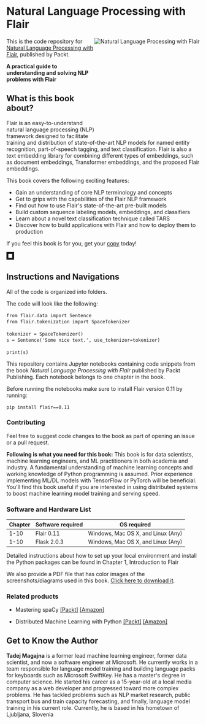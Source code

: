 # Natural Language Processing with Flair

<a href="https://www.packtpub.com/product/natural-language-processing-with-flair/9781801072311?utm_source=github&utm_medium=repository&utm_campaign=9781801072311"><img src="https://static.packt-cdn.com/products/9781801072311/cover/smaller" alt="Natural Language Processing with Flair" height="256px" align="right"></a>

This is the code repository for [Natural Language Processing with Flair](https://www.packtpub.com/product/natural-language-processing-with-flair/9781801072311?utm_source=github&utm_medium=repository&utm_campaign=9781801072311), published by Packt.

**A practical guide to understanding and solving NLP problems with Flair**

## What is this book about?
Flair is an easy-to-understand natural language processing (NLP) framework designed to facilitate training and distribution of state-of-the-art NLP models for named entity recognition, part-of-speech tagging, and text classification. 
Flair is also a text embedding library for combining different types of embeddings, such as document embeddings, Transformer embeddings, and the proposed Flair embeddings.

This book covers the following exciting features: 
* Gain an understanding of core NLP terminology and concepts
* Get to grips with the capabilities of the Flair NLP framework
* Find out how to use Flair's state-of-the-art pre-built models
* Build custom sequence labeling models, embeddings, and classifiers
* Learn about a novel text classification technique called TARS
* Discover how to build applications with Flair and how to deploy them to production

If you feel this book is for you, get your [copy](https://www.amazon.com/Natural-Language-Processing-Flair-understanding/dp/1801072310) today!

<a href="https://www.packtpub.com/?utm_source=github&utm_medium=banner&utm_campaign=GitHubBanner"><img src="https://raw.githubusercontent.com/PacktPublishing/GitHub/master/GitHub.png" 
alt="https://www.packtpub.com/" border="5" /></a>


## Instructions and Navigations
All of the code is organized into folders.

The code will look like the following:
```
from flair.data import Sentence
from flair.tokenization import SpaceTokenizer

tokenizer = SpaceTokenizer()
s = Sentence('Some nice text.', use_tokenizer=tokenizer)

print(s)
```

This repository contains Jupyter notebooks containing code snippets from the book _Natural Language Processing with Flair_ published by Packt Publishing. Each notebook belongs to one chapter in the book.

Before running the notebooks make sure to install Flair version 0.11 by running:
```
pip install flair==0.11
```

### Contributing

Feel free to suggest code changes to the book as part of opening an issue or a pull request.

**Following is what you need for this book:**
This book is for data scientists, machine learning engineers, and ML practitioners in both academia and industry. A fundamental understanding of machine learning concepts and working knowledge of Python programming is assumed. Prior experience implementing ML/DL models with TensorFlow or PyTorch will be beneficial. 
You'll find this book useful if you are interested in using distributed systems to boost machine learning model training and serving speed.

### Software and Hardware List


| Chapter  | Software required                    | OS required                        |
| -------- | ------------------------------------ | -----------------------------------|
| 1-10	   | Flair 0.11                           | Windows, Mac OS X, and Linux (Any) |
| 1-10	   | Flask 2.0.3                          | Windows, Mac OS X, and Linux (Any) |

Detailed instructions about how to set up your local environment and install the Python
packages can be found in Chapter 1, Introduction to Flair

We also provide a PDF file that has color images of the screenshots/diagrams used in this book. [Click here to download it](https://static.packt-cdn.com/downloads/9781801072311_ColorImages.pdf).


### Related products <Other books you may enjoy>
* Mastering spaCy [[Packt]](https://www.packtpub.com/product/mastering-spacy/9781800563353?utm_source=github&utm_medium=repository&utm_campaign=9781800563353) [[Amazon]](https://www.amazon.com/dp/B093Q3XMF9)

* Distributed Machine Learning with Python [[Packt]](https://www.packtpub.com/product/distributed-machine-learning-with-python/9781801815697?utm_source=github&utm_medium=repository&utm_campaign=9781801815697) [[Amazon]](https://www.amazon.com/dp/B09TRV6ZTZ)

## Get to Know the Author
**Tadej Magajna**
is a former lead machine learning engineer, former data scientist, and now
a software engineer at Microsoft. He currently works in a team responsible for language
model training and building language packs for keyboards such as Microsoft SwiftKey. He
has a master's degree in computer science. He started his career as a 15-year-old at a local
media company as a web developer and progressed toward more complex problems. He
has tackled problems such as NLP market research, public transport bus and train capacity
forecasting, and finally, language model training in his current role. Currently, he is based
in his hometown of Ljubljana, Slovenia



